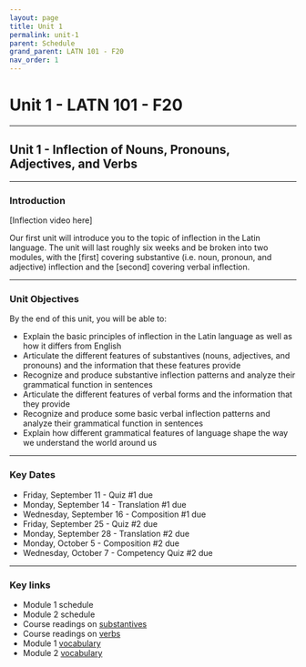 ```yaml
---
layout: page
title: Unit 1
permalink: unit-1
parent: Schedule
grand_parent: LATN 101 - F20
nav_order: 1
---
```


# Unit 1 - LATN 101 - F20

***

## Unit 1 - Inflection of Nouns, Pronouns, Adjectives, and Verbs

***

### Introduction

[Inflection video here]

Our first unit will introduce you to the topic of inflection in the Latin language. The unit will last roughly six weeks and be broken into two modules, with the [first] covering substantive (i.e. noun, pronoun, and adjective) inflection and the [second] covering verbal inflection.

***

### Unit Objectives

By the end of this unit, you will be able to:

- Explain the basic principles of inflection in the Latin language as well as how it differs from English
- Articulate the different features of substantives (nouns, adjectives, and pronouns) and the information that these features provide
- Recognize and produce substantive inflection patterns and analyze their grammatical function in sentences
- Articulate the different features of verbal forms and the information that they provide
- Recognize and produce some basic verbal inflection patterns and analyze their grammatical function in sentences
- Explain how different grammatical features of language shape the way we understand the world around us

***

### Key Dates

- Friday, September 11 - Quiz #1 due
- Monday, September 14 - Translation #1 due
- Wednesday, September 16 - Composition #1 due
- Friday, September 25 - Quiz #2 due
- Monday, September 28 - Translation #2 due
- Monday, October 5 - Composition #2 due
- Wednesday, October 7 - Competency Quiz #2 due

***

### Key links

- Module 1 schedule
- Module 2 schedule
- Course readings on [substantives](https://lingualatina.github.io/textbook/presentation/01-nouns-adjs-pron/)
- Course readings on [verbs](https://lingualatina.github.io/textbook/presentation/02-verbs/)
- Module 1 [vocabulary](https://lingualatina.github.io/textbook/vocabulary/01-nouns-adjs-pron/)
- Module 2 [vocabulary](https://lingualatina.github.io/textbook/vocabulary/02-verbs/)
